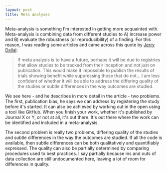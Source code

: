 ```yaml
---
layout: post
title: Meta analyses
---
```


Meta-analysis is something I'm interested in getting more acquainted with. Meta-analysis is combining data from different studies to A) increase power and B) evaluate the robustness (or reproducibility) of a finding. For this reason, I was reading some articles and came across this quote by [Jerry Dallal](http://www.jerrydallal.com/LHSP/meta.htm):

>If meta analysis is to have a future, perhaps it will be due to registries that allow studies to be tracked from their inception and not just on publication. This would make it impossible to publish the results of trials showing benefit while suppressing those that do not... I am less confident of whether it will be able to address the differing quality of the studies or subtle differences in the way outcomes are studied.

We see here - and he describes in more detail in the article - two problems. The first, publication bias, he says we can address by registering the study before it's started. It can also be achieved by working out in the open using a tool like GitHub. When you finish your work, whether it's published by Journal X or Y, or not at all, it's out there. It's out there where the work can be identified and included in a meta-analysis.

The second problem is really two problems, differing quality of the studies and subtle differences in the way the outcomes are studied. If all the code is available, then subtle differences can be both qualitatively and quantifiably expressed. The quality can also be partially determined by comparing procedures used to best practices. I say partially because ins and outs of data collection are still undocumented here, leaving a lot of room for differences in quality.
